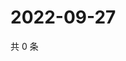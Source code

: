 # 2022-09-27

共 0 条

<!-- BEGIN WEIBO -->
<!-- 最后更新时间 Tue Sep 27 2022 20:38:47 GMT+0800 (China Standard Time) -->

<!-- END WEIBO -->
